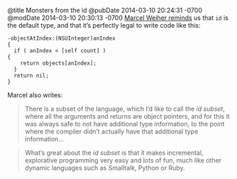 @title Monsters from the id
@pubDate 2014-03-10 20:24:31 -0700
@modDate 2014-03-10 20:30:13 -0700
[Marcel Weiher reminds](http://blog.metaobject.com/2014/03/cargo-cult-typing-or-objective-c.html) us that `id` is the default type, and that it’s perfectly legal to write code like this:

<code>-objectAtIndex:(NSUInteger)anIndex</code><br />
<code>{</code><br />
<code>&nbsp;&nbsp;if ( anIndex < [self count] ) {</code><br />
<code>&nbsp;&nbsp;&nbsp;&nbsp;return objects[anIndex];</code><br />
<code>&nbsp;&nbsp;}</code><br />
<code>&nbsp;&nbsp;return nil;</code><br />
<code>}</code>

Marcel also writes:

>There is a subset of the language, which I’d like to call the *id subset*, where all the arguments and returns are object pointers, and for this it was always safe to not have additional type information, to the point where the compiler didn’t actually have that additional type information…

>What’s great about the *id subset* is that it makes incremental, explorative programming very easy and lots of fun, much like other dynamic languages such as Smalltalk, Python or Ruby.
